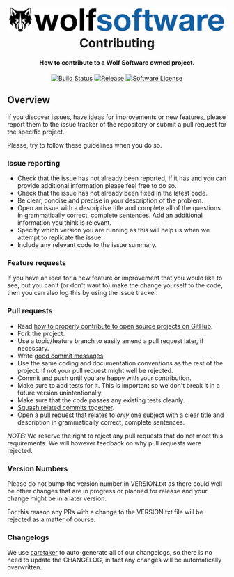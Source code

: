 <h1 align="center">
	<br>
	<a href="https://github.com/WolfSoftware">
		<img src="https://github.com/WolfSoftware/branding/blob/master/images/general/banners/64/black-and-white.png?raw=true" alt="Wolf Software Banner" />
	</a>
	<br>
	Contributing
	<br>
</h1>

<h4 align="center">How to contribute to a Wolf Software owned project.</h4>

<p align="center">
	<a href="https://travis-ci.com/WolfSoftware/contributing">
		<img src="https://img.shields.io/travis/com/WolfSoftware/contributing/master?style=for-the-badge&logo=travis" alt="Build Status">
	</a>
	<a href="https://github.com/WolfSoftware/contributing/releases/latest">
		<img src="https://img.shields.io/github/release/WolfSoftware/contributing?color=blue&style=for-the-badge&logo=github&label=Latest%20Release" alt="Release">
	</a>
	<a href="LICENSE.md">
		<img src="https://img.shields.io/badge/license-MIT-blue?style=for-the-badge" alt="Software License">
	</a>
</p>

<h2>Overview</h2>

If you discover issues, have ideas for improvements or new features, please report them to the issue tracker of the repository or submit a pull request for the specific project. 

Please, try to follow these guidelines when you do so.

<h3>Issue reporting</h3>

* Check that the issue has not already been reported, if it has and you can provide additional information please feel free to do so.
* Check that the issue has not already been fixed in the latest code.
* Be clear, concise and precise in your description of the problem.
* Open an issue with a descriptive title and complete all of the questions in grammatically correct, complete sentences. Add an additional information you think is relevant.
* Specify which version you are running as this will help us when we attempt to replicate the issue.
* Include any relevant code to the issue summary.

<h3>Feature requests</h3>

If you have an idea for a new feature or improvement that you would like to see, but you can't (or don't want to) make the change yourself to the code, then you can also log this by using the issue tracker.

<h3>Pull requests</h3>

* Read [how to properly contribute to open source projects on GitHub][1].
* Fork the project.
* Use a topic/feature branch to easily amend a pull request later, if necessary.
* Write [good commit messages][2].
* Use the same coding and documentation conventions as the rest of the project. If not your pull request might well be rejected.
* Commit and push until you are happy with your contribution.
* Make sure to add tests for it. This is important so we don't break it in a future version unintentionally.
* Make sure that the code passes any existing tests cleanly.
* [Squash related commits together][3].
* Open a [pull request][4] that relates to *only* one subject with a clear title and description in grammatically correct, complete sentences.

*NOTE:* We reserve the right to reject any pull requests that do not meet this requirements. We will however feedback on why pull requests were rejected.

<h3>Version Numbers</h3>

Please do not bump the version number in VERSION.txt as there could well be other changes that are in progress or planned for release and your change might be in a later version.

For this reason any PRs with a change to the VERSION.txt file will be rejected as a matter of course.

<h3>Changelogs</h3>

We use [caretaker](https://github.com/DevelopersToolbox/caretaker) to auto-generate all of our changelogs, so there is no need to update the CHANGELOG, in fact any changes will be automatically overwritten.

[1]: http://gun.io/blog/how-to-github-fork-branch-and-pull-request
[2]: http://tbaggery.com/2008/04/19/a-note-about-git-commit-messages.html
[3]: http://gitready.com/advanced/2009/02/10/squashing-commits-with-rebase.html
[4]: https://help.github.com/articles/about-pull-requests/
